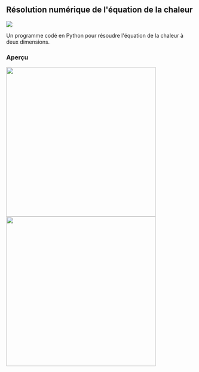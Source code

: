 ## Résolution numérique de l'équation de la chaleur

![](https://img.shields.io/badge/Language-Python-blue.png)

Un programme codé en Python pour résoudre l'équation de la chaleur à deux dimensions.

### Aperçu

<p float="left">
  <img src="resources//2D_Heat_Equation.gif"  width="400" />
  <img src="resources//3D_Heat_Equation.gif"  width="400" />
</p>
